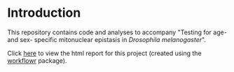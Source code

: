 # Introduction

This repository contains code and analyses to accompany "Testing for age- and sex- specific mitonuclear epistasis in *Drosophila melanogaster*". 

Click [here](https://martingarlovsky.github.io/mito_age_fert/) to view the html report for this project (created using the [workflowr](https://github.com/jdblischak/workflowr) package).
